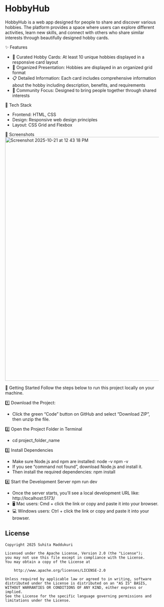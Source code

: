 # HobbyHub
HobbyHub is a web app designed for people to share and discover various hobbies. The platform provides a space where users can explore different activities, learn new skills, and connect with others who share similar interests through beautifully designed hobby cards.

✨ Features
- 📝 Curated Hobby Cards: At least 10 unique hobbies displayed in a responsive card layout
- 🎨 Organized Presentation: Hobbies are displayed in an organized grid format
- 📋 Detailed Information: Each card includes comprehensive information about the hobby including description, benefits, and requirements
- 🌟 Community Focus: Designed to bring people together through shared interests

🧰 Tech Stack
- Frontend: HTML, CSS
- Design: Responsive web design principles
- Layout: CSS Grid and Flexbox

📸 Screenshots
<img width="599" height="797" alt="Screenshot 2025-10-21 at 12 43 18 PM" src="https://github.com/user-attachments/assets/9db66e62-cbf4-423a-a86d-a117e6a1cebb" />

🧭 Getting Started
Follow the steps below to run this project locally on your machine.

1️⃣ Download the Project:
- Click the green “Code” button on GitHub and select “Download ZIP”, then unzip the file.

2️⃣ Open the Project Folder in Terminal
- cd project_folder_name

3️⃣ Install Dependencies
- Make sure Node.js and npm are installed:
node -v
npm -v
- If you see “command not found”, download Node.js and install it.
- Then install the required dependencies:
npm install

4️⃣ Start the Development Server
npm run dev
- Once the server starts, you’ll see a local development URL like:
http://localhost:5173/
- 🖥 Mac users: Cmd + click the link or copy and paste it into your browser.
- 💻 Windows users: Ctrl + click the link or copy and paste it into your browser.


## License

    Copyright 2025 Suhita Maddukuri

    Licensed under the Apache License, Version 2.0 (the "License");
    you may not use this file except in compliance with the License.
    You may obtain a copy of the License at

        http://www.apache.org/licenses/LICENSE-2.0

    Unless required by applicable law or agreed to in writing, software
    distributed under the License is distributed on an "AS IS" BASIS,
    WITHOUT WARRANTIES OR CONDITIONS OF ANY KIND, either express or implied.
    See the License for the specific language governing permissions and
    limitations under the License.
